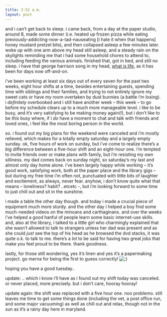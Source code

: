 ```yaml
---
title: 2:52 a.m.    
layout: post
---
```


and i can&#8217;t get back to sleep. i came back, from a day at the paper studio, around 8, made some dinner (i.e. heated up frozen pizza while eating previously-addicting-now-a-tad-nauseating [i hate it when that happens] honey mustard pretzel bits), and then collapsed asleep a few minutes later. woke up with one arm above my head still asleep, and a steady rain on the skylights reminding me that i had some household chores to attend to, including feeding the various animals. finished that, got in bed, and still no sleep. i have that george harrison song in my head, [what is life][1], as it has been for days now off-and-on. 

i&#8217;ve been working at least six days out of every seven for the past two weeks, eight hour shifts at a time, besides entertaining guests, spending time with siblings and their families, and trying to not entirely ignore my sweet cats or have my room overtaken by dust bunnies (a battle i&#8217;m losing). i *definitely* overbooked and i still have another week &#8211; this week &#8211; to go before my schedule clears up to a much more manageable level. i like to be busy, and it&#8217;s very satisfying to be making money again(!), but i don&#8217;t like to be *this* busy where, if i *do* have a moment to chat and talk with friends and loved ones, i feel like the most boring person in the world. 

so. i found out my big plans for the weekend were canceled and i&#8217;m mostly relieved, which makes for a totally empty saturday and a largely empty sunday. ok, five hours of work on sunday, but i&#8217;ve come to realize there&#8217;s a *big* difference between a five-hour shift and an eight-hour one. i&#8217;m tempted to invite friends over or make plans with family, but i&#8217;m resisting my own silliness. my dad comes back on sunday night, so saturday&#8217;s my last and almost only day home alone. i&#8217;ve been largely happy while working &#8211; it&#8217;s good work, satisfying work, both at the paper place and the library gigs &#8211; but during my free time i&#8217;m often not, punctuated with little bits of laughter and excitement, as always, never fear. anyhow, i don&#8217;t know quite what that means &#8211; loneliness? habit? ..etcetc -, but i&#8217;m looking forward to some time to just chill out and sit in the sunshine. 

i made a table the other day though. and today i made a crucial piece of equipment much more sturdy. and the other day i helped a boy find some much-needed videos on the minoans and carthaginans. and over the weeks i&#8217;ve helped a good hanful of people learn some basic internet-use skills. and, also at the library, i talked to a little girl who charmingly explained that she wasn&#8217;t allowed to talk to strangers unless her dad was present and as she could *just* see the top of his head as he browsed the dvd stacks, it was quite o.k. to talk to me. there&#8217;s a lot to be said for having two great jobs that make you feel proud to be there. thank goodness.

lastly, for those still wondering, yes it&#8217;s linen and yes it&#8217;s a papermaking project. go merna for being the first to guess correctly! <img src="http://localhost:8888/wordpress/wp-includes/images/smilies/icon_wink.gif" alt=";)" class="wp-smiley" />

hoping you have a good tuesday..

update: .. which i know i&#8217;ll have as i found out my shift today was canceled. or never placed, more precisely. but i don&#8217;t care, hooray hooray! 

update again: the shift was replaced with a five hour one. noo problemo. still leaves me time to get some things done (including the vet, a post office run, and some major vacuuming) as well as chill out and relax, though not in the sun as it&#8217;s a rainy day here in maryland.

 [1]: http://youtube.com/watch?v=k_PdIQu5dGY